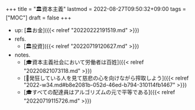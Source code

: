 +++
title = "🏛資本主義"
lastmod = 2022-08-27T09:50:32+09:00
tags = ["MOC"]
draft = false
+++

-   up: [🏛お金]({{< relref "20220222191519.md" >}})
-   refs.
    -   [🏛投資]({{< relref "20220719120627.md" >}})
-   notes.
    -   [🎓資本主義社会において労働者は百姓]({{< relref "20220821073118.md" >}})
    -   [💭発狂している人を見て慈悲の心を向けながら搾取しよう]({{< relref "2022-w34.md#b8e2081b-052d-46ed-b794-310114fb1467" >}})
    -   [🎓すべての配達員はアルゴリズムの元で平等である]({{< relref "20220719115726.md" >}})
